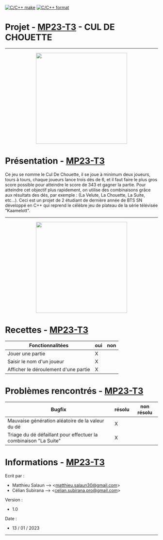 [![C/C++ make](https://github.com/btssn-lasalle84/MP23-T3/actions/workflows/c-cpp.yml/badge.svg?branch=develop)](https://github.com/btssn-lasalle84/MP23-T3/actions/workflows/c-cpp.yml) [![C/C++ format](https://github.com/btssn-lasalle84/MP23-T3/actions/workflows/cppformat.yml/badge.svg?branch=develop)](https://github.com/btssn-lasalle84/MP23-T3/actions/workflows/cppformat.yml)

# Projet - [MP23-T3](#mp23-t3) - CUL DE CHOUETTE

---

<p align="center">
<img src="https://365idees.jf-blog.fr/files/2019/07/cul_de_chouette.png" width="300">

# Présentation - [MP23-T3](#mp23-t3)

Ce jeu se nomme le Cul De Chouette, il se joue à minimum deux joueurs, tours à tours, chaque joueurs lance trois dés de 6, et il faut faire le plus gros score possible pour atteindre le score de 343 et gagner la partie. Pour atteindre cet objectif plus rapidement, on utilise des combinaisons grâce aux résultats des dés, par exemple : (La Velute, La Chouette, La Suite, etc...).
Ceci est un projet de 2 étudiant de dernière année de BTS SN développé en C++ qui reprend le célèbre jeu de plateau de la série télévisée "Kaamelott".

---

<p align="center">
<img src="https://legrenierludique.fr/wp-content/uploads/2021/07/kaamelott-meme-1.jpeg" width="300">

# Recettes - [MP23-T3](#mp23-t3)

| Fonctionnalitées                     | oui | non |
| ------------------------------------ | --- | --- |
| Jouer une partie                     | X   |
| Saisir le nom d'un joueur            | X   |
| Afficher le déroulement d'une partie | X   |

# Problèmes rencontrés - [MP23-T3](#mp23-t3)

| Bugfix                                                           | résolu | non résolu |
| ---------------------------------------------------------------- | ------ | ---------- |
| Mauvaise génération aléatoire de la valeur du dé                 | X      |
| Triage du dé défaillant pour effectuer la combinaison "La Suite" | X      |

# Informations - [MP23-T3](#mp23-t3)

Ecrit par :

- Matthieu Salaun --> <<matthieu.salaun30@gmail.com>>
- Célian Subirana --> <<celian.subirana.pro@gmail.com>>

Version :

- 1.0

Date :

- 13 / 01 / 2023

---
